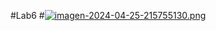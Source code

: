 #Lab6
#[![imagen-2024-04-25-215755130.png](https://i.postimg.cc/Hxyvp9nr/imagen-2024-04-25-215755130.png)](https://postimg.cc/62BfcRdK)
